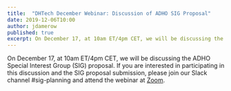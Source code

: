 ```yaml
---
title:  "DHTech December Webinar: Discussion of ADHO SIG Proposal"
date: 2019-12-06T10:00
author: jdamerow
published: true
excerpt: On December 17, at 10am ET/4pm CET, we will be discussing the ADHO Special Interest Group proposal.
---
```


On December 17, at 10am ET/4pm CET, we will be discussing the ADHO Special Interest Group (SIG) proposal. If you are interested in participating in this discussion and the SIG proposal submission, please join our Slack channel #sig-planning and attend the webinar at [Zoom](https://zoom.us/j/755179791).

